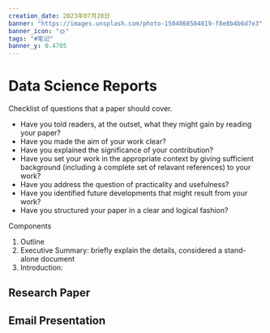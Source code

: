 ```yaml
---
creation_date: 2023年07月28日
banner: "https://images.unsplash.com/photo-1504868584819-f8e8b4b6d7e3"
banner_icon: "🌞"
tags: "#笔记"
banner_y: 0.4705
---
```


# Data Science Reports
Checklist of questions that a paper should cover.
- Have you told readers, at the outset, what they might gain by reading your paper?
- Have you made the aim of your work clear?
- Have you explained the significance of your contribution?
- Have you set your work in the appropriate context by giving sufficient background (including a complete set of relavant references) to your work?
- Have you address the question of practicality and usefulness?
- Have you identified future developments that might result from your work?
- Have you structured your paper in a clear and logical fashion?



Components
1. Outline
2. Executive Summary: briefly explain the details, considered a stand-alone document
3. Introduction: 

## Research Paper
## Email Presentation
